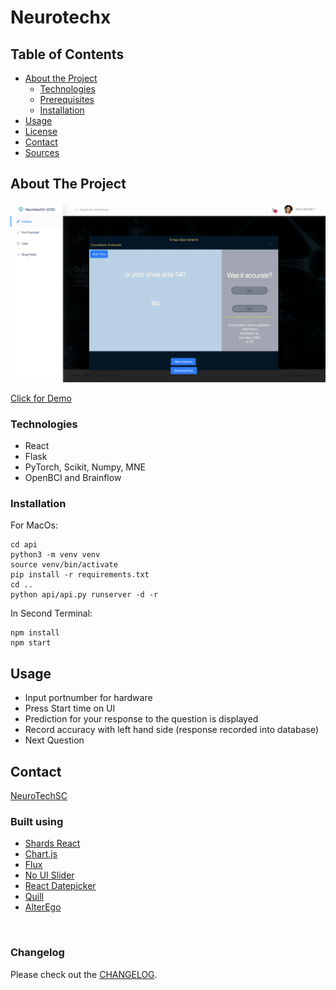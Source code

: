 # Neurotechx
<!-- TABLE OF CONTENTS -->
## Table of Contents

* [About the Project](#about-the-project)
  * [Technologies](#technologies)
  * [Prerequisites](#prerequisites)
  * [Installation](#installation)
* [Usage](#usage)
* [License](#license)
* [Contact](#contact)
* [Sources](#acknowledgements)



<!-- ABOUT THE PROJECT -->
## About The Project
![About The Project](UI.png)

<a href="https://www.youtube.com/watch?v=bh11Pg4uLxQ&feature=youtu.be/">Click for Demo</a>
<br />
<!-- TECHNOLOGIES -->
### Technologies
* React
* Flask
* PyTorch, Scikit, Numpy, MNE 
* OpenBCI and Brainflow

<!-- INSTALLATION -->
### Installation
For MacOs:
```
cd api
python3 -m venv venv
source venv/bin/activate
pip install -r requirements.txt
cd ..
python api/api.py runserver -d -r
```
In Second Terminal:
```
npm install
npm start
```

<!-- USAGE EXAMPLES -->
## Usage
* Input portnumber for hardware
* Press Start time on UI
* Prediction for your response to the question is displayed
* Record accuracy with left hand side (response recorded into database)
* Next Question 


<!-- CONTACT -->
## Contact
<a href="https://neurotech.ucsc.edu/">NeuroTechSC</a>

### Built using

- [Shards React](https://github.com/designrevision/shards-react)
- [Chart.js](https://www.chartjs.org/)
- [Flux](https://facebook.github.io/flux/)
- [No UI Slider](https://refreshless.com/nouislider/)
- [React Datepicker](https://www.npmjs.com/package/react-datepicker)
- [Quill](https://quilljs.com/)
- [AlterEgo](https://www.media.mit.edu/publications/alterego-IUI/)

<br />

### Changelog

Please check out the [CHANGELOG](CHANGELOG.md).
